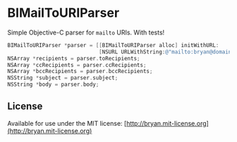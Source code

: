 # BIMailToURIParser

Simple Objective-C parser for `mailto` URIs. With tests!

```objectivec
BIMailToURIParser *parser = [[BIMailToURIParser alloc] initWithURL:
                             [NSURL URLWithString:@"mailto:bryan@domain.me?subject=Hey"]];
NSArray *recipients = parser.toRecipients;
NSArray *ccRecipients = parser.ccRecipients;
NSArray *bccRecipients = parser.bccRecipients;
NSString *subject = parser.subject;
NSString *body = parser.body;
```

## License
Available for use under the MIT license: [http://bryan.mit-license.org](http://bryan.mit-license.org)
